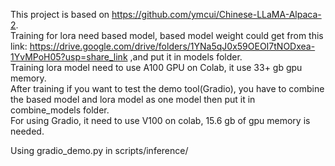 This project is based on https://github.com/ymcui/Chinese-LLaMA-Alpaca-2.  
Training for lora need based model, based model weight could get from this link: https://drive.google.com/drive/folders/1YNa5qJ0x59OEOI7tNODxea-1YvMPoH05?usp=share_link ,and put it in models folder.  
Training lora model need to use A100 GPU on Colab, it use 33+ gb gpu memory.  
After training if you want to test the demo tool(Gradio), you have to combine the based model and lora model as one model then put it in combine_models folder.  
For using Gradio, it need to use V100 on colab, 15.6 gb of gpu memory is needed.

Using gradio_demo.py in scripts/inference/ 
